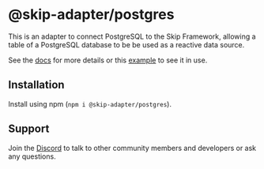 # @skip-adapter/postgres

This is an adapter to connect PostgreSQL to the Skip Framework, allowing a table
of a PostgreSQL database to be be used as a reactive data source.

See the [docs](https://skiplabs.io/docs/api/server) for more details or this
[example](https://github.com/SkipLabs/skip/blob/main/examples/hackernews/reactive_service/src/hackernews.service.ts)
to see it in use.

## Installation

Install using npm (`npm i @skip-adapter/postgres`).

## Support

Join the [Discord](https://discord.gg/ss4zxfgUBH) to talk to other community
members and developers or ask any questions.
